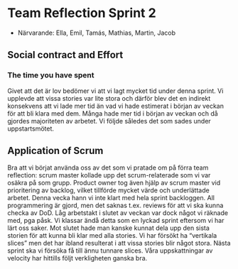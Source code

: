# Team Reflection Sprint 2
* Närvarande: Ella, Emil, Tamás, Mathias, Martin, Jacob

## Social contract and Effort

### The time you have spent
Givet att det är lov bedömer vi att vi lagt mycket tid under denna sprint. Vi upplevde att vissa stories var lite stora och därför blev det en indirekt konsekvens att vi lade mer tid än vad vi hade estimerat i början av veckan för att bli klara med dem. 
Många hade mer tid i början av veckan och då gjordes majoriteten av arbetet. Vi följde således det som sades under uppstartsmötet. 

## Application of Scrum
Bra att vi börjat använda oss av det som vi pratade om på förra team reflection: scrum master kollade upp det scrum-relaterade som vi var osäkra på som grupp. Product owner tog även hjälp av scrum master vid prioritering av backlog, vilket tillförde mycket värde och underlättade arbetet.
Denna vecka hann vi inte klart med hela sprint backloggen. All programmering är gjord, men det saknas t.ex. reviews för att vi ska kunna checka av DoD. Låg arbetstakt i slutet av veckan var dock något vi räknade med, pga påsk. Vi klassar ändå detta som en lyckad sprint eftersom vi har lärt oss saker. 
Mot slutet hade man kanske kunnat dela upp den sista storien för att kunna bli klar med alla stories. Vi har försökt ha “vertikala slices” men det har ibland resulterat i att vissa stories blir något stora. Nästa sprint ska vi försöka få till ännu tunnare slices.
Våra uppskattningar av velocity har hittills följt verkligheten ganska bra.